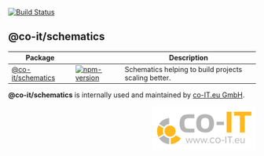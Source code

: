 [![Build Status](https://travis-ci.org/co-IT/schematics.svg?branch=master)](https://travis-ci.org/co-IT/schematics)

## @co-it/schematics

| Package             |                        | Description                                          |
| ------------------- | ---------------------- | ---------------------------------------------------- |
| [@co-it/schematics] | [![npm-version][1]][2] | Schematics helping to build projects scaling better. |

[1]: https://badge.fury.io/js/%40co-it%2Fschematics.svg
[2]: https://www.npmjs.com/package/@co-it/schematics

**@co-it/schematics** is internally used and maintained by [co-IT.eu GmbH](https://co-IT.eu).

<img align="right" alt="Orange co-IT.eu GmbH Logo" src="https://github.com/co-IT/schematics/blob/master/assets/co-it.logo.png?raw=true">

[@co-it/schematics]: ./packages/schematics
